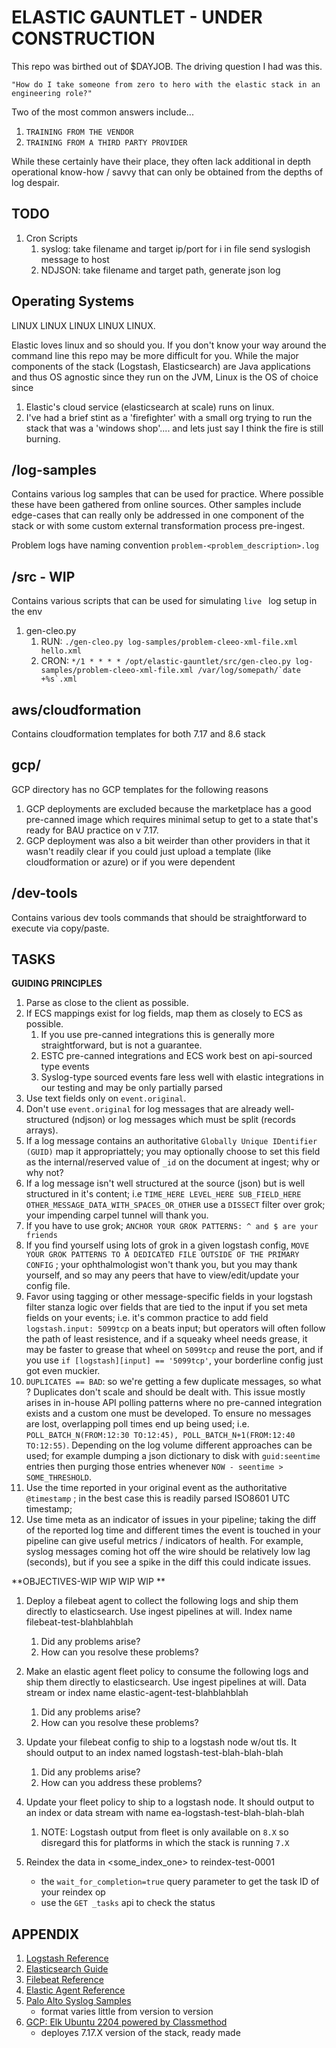 # ELASTIC GAUNTLET - UNDER CONSTRUCTION
This repo was birthed out of $DAYJOB. The driving question I had was this. 

```
"How do I take someone from zero to hero with the elastic stack in an engineering role?" 
```

Two of the most common answers include...

1. ```TRAINING FROM THE VENDOR```
2. ```TRAINING FROM A THIRD PARTY PROVIDER```


While these certainly have their place, they often lack additional in depth operational know-how / savvy that can only be obtained from the depths of log despair.

## TODO
1. Cron Scripts
    1. syslog: take filename and target ip/port for i in file send syslogish message to host
    1. NDJSON: take filename and target path, generate json log

## Operating Systems
LINUX LINUX LINUX LINUX LINUX. 

Elastic loves linux and so should you. If you don't know your way around the command line this repo may be more difficult for you. While the major components of the stack (Logstash, Elasticsearch) are Java applications and thus OS agnostic since they run on the JVM, Linux is the OS of choice since 

1. Elastic's cloud service (elasticsearch at scale) runs on linux. 
2. I've had a brief stint as a 'firefighter' with a small org trying to run the stack that was a 'windows shop'.... and lets just say I think the fire is still burning. 


## /log-samples
Contains various log samples that can be used for practice. Where possible these have been gathered from online sources. Other samples include edge-cases that can really only be addressed in one component of the stack or with some custom external transformation process pre-ingest. 

Problem logs have naming convention ```problem-<problem_description>.log```

## /src - WIP
Contains various scripts that can be used for simulating ```live ``` log setup in the env

1. gen-cleo.py
    1. RUN: ```./gen-cleo.py log-samples/problem-cleeo-xml-file.xml hello.xml```
    1. CRON:   ```*/1 * * * * /opt/elastic-gauntlet/src/gen-cleo.py log-samples/problem-cleeo-xml-file.xml /var/log/somepath/`date +%s`.xml```


## aws/cloudformation
Contains cloudformation templates for both 7.17 and 8.6 stack

## gcp/ 
GCP directory has no GCP templates for the following reasons 

1. GCP deployments are excluded because the marketplace has a good pre-canned image which requires minimal setup to get to a state that's ready for BAU practice on v 7.17. 
1. GCP deployment was also a bit weirder than other providers in that it wasn't readily clear if you could just upload a template (like cloudformation or azure) or if you were dependent

## /dev-tools
Contains various dev tools commands that should be straightforward to execute via copy/paste.

## TASKS
**GUIDING PRINCIPLES**
1. Parse as close to the client as possible. 
2. If ECS mappings exist for log fields, map them as closely to ECS as possible. 
    1. If you use pre-canned integrations this is generally more straightforward, but is not a guarantee.
    1. ESTC pre-canned integrations and ECS work best on api-sourced type events
    1. Syslog-type sourced events fare less well with elastic integrations in our testing and may be only partially parsed 
3. Use text fields only on ```event.original```. 
4. Don't use ```event.original``` for log messages that are already well-structured (ndjson) or log messages which must be split (records arrays).
5. If a log message contains an authoritative ```Globally Unique IDentifier (GUID)``` map it appropriattely; you may optionally choose to set this field as the internal/reserved value of ```_id``` on the document at ingest; why or why not?
6. If a log message isn't well structured at the source (json) but is well structured in it's content; i.e ```TIME_HERE LEVEL_HERE SUB_FIELD_HERE OTHER_MESSAGE_DATA_WITH_SPACES_OR_OTHER``` use a ```DISSECT``` filter over grok; your impending carpel tunnel will thank you.
7. If you have to use grok; ```ANCHOR YOUR GROK PATTERNS: ^ and $ are your friends```
8. If you find yourself using lots of grok in a given logstash config, ```MOVE YOUR GROK PATTERNS TO A DEDICATED FILE OUTSIDE OF THE PRIMARY CONFIG``` ; your ophthalmologist won't thank you, but you may thank yourself, and so may any peers that have to view/edit/update your config file.
9. Favor using tagging or other message-specific fields in your logstash filter stanza logic over fields that are tied to the input if you set meta fields on your events; i.e. it's common practice to add field ```logstash.input: 5099tcp``` on a beats input; but operators will often follow the path of least resistence, and if a squeaky wheel needs grease, it may be faster to grease that wheel on ```5099tcp``` and reuse the port, and if you use ```if [logstash][input] == '5099tcp'```, your borderline config just got even muckier.
10. ```DUPLICATES == BAD```: so we're getting a few duplicate messages, so what ? Duplicates don't scale and should be dealt with. This issue mostly arises in in-house API polling patterns where no pre-canned integration exists and a custom one must be developed. To ensure no messages are lost, overlapping poll times end up being used; i.e. ```POLL_BATCH_N(FROM:12:30 TO:12:45), POLL_BATCH_N+1(FROM:12:40 TO:12:55)```. Depending on the log volume different approaches can be used; for example dumping a json dictionary to disk with ```guid:seentime``` entries then purging those entries whenever ```NOW - seentime > SOME_THRESHOLD```. 
11. Use the time reported in your original event as the authoritative ```@timestamp``` ; in the best case this is readily parsed ISO8601 UTC timestamp; 
12. Use time meta as an indicator of issues in your pipeline; taking the diff of the reported log time and different times the event is touched in your pipeline can give useful metrics / indicators of health. For example, syslog messages coming hot off the wire should be relatively low lag (seconds), but if you see a spike in the diff this could indicate issues.

**OBJECTIVES-WIP WIP WIP WIP **
1. Deploy a filebeat agent to collect the following logs and ship them directly to elasticsearch. Use ingest pipelines at will. Index name filebeat-test-blahblahblah
    1. Did any problems arise? 
    1. How can you resolve these problems? 

1. Make an elastic agent fleet policy to consume the following logs and ship them directly to elasticsearch. Use ingest pipelines at will. Data stream or index name elastic-agent-test-blahblahblah
    1. Did any problems arise?
    1. How can you resolve these problems?

1. Update your filebeat config to ship to a logstash node w/out tls. It should output to an index named logstash-test-blah-blah-blah
    1. Did any problems arise? 
    1. How can you address these problems?

1. Update your fleet policy to ship to a logstash node. It should output to an index or data stream with name ea-logstash-test-blah-blah-blah
    1. NOTE: Logstash output from fleet is only available on ```8.X``` so disregard this for platforms in which the stack is running ```7.X```

1. Reindex the data in <some_index_one> to reindex-test-0001
    - the ```wait_for_completion=true``` query parameter to get the task ID of your reindex op
    - use the ```GET _tasks``` api to check the status 


## APPENDIX
1. [Logstash Reference](https://www.elastic.co/guide/en/logstash/8.6/index.html)
1. [Elasticsearch Guide](https://www.elastic.co/guide/en/elasticsearch/reference/current/index.html)
1. [Filebeat Reference](https://www.elastic.co/guide/en/beats/filebeat/current/index.html)
1. [Elastic Agent Reference](https://www.elastic.co/guide/en/fleet/current/elastic-agent-installation.html)
1. [Palo Alto Syslog Samples](https://github.com/jcustenborder/palo-alto-syslog-parser/blob/master/samples.txt)
    - format varies little from version to version
1. [GCP: Elk Ubuntu 2204 powered by Classmethod](https://console.cloud.google.com/marketplace/product/classmethod-can-public/cmca-elk-ubuntu-2204)
    - deployes 7.17.X version of the stack, ready made
